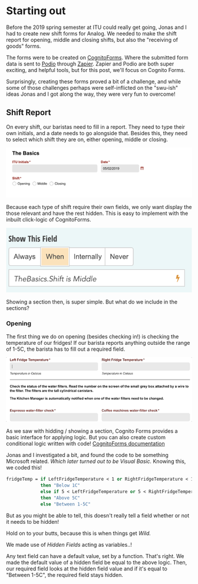 
# Starting out

Before the 2019 spring semester at ITU could really get going, Jonas and I had to create new shift forms for Analog.
We needed to make the shift report for opening, middle and closing shifts, but also the "receiving of goods" forms.

The forms were to be created on [CognitoForms](https://www.cognitoforms.com/). Where the submitted form data is sent to [Podio](http://Podio.com) through [Zapier](https://zapier.com/). Zapier and Podio are both super exciting, and helpful tools, but for this post, we'll focus on Cognito Forms.

Surprisingly, creating these forms proved a bit of a challenge, and while some of those challenges perhaps were self-inflicted on the "swu-ish" ideas Jonas and I got along the way, they were very fun to overcome! 

## Shift Report
On every shift, our baristas need to fill in a report.
They need to type their own initials, and a date needs to go alongside that.
Besides this, they need to select which shift they are on, either opening, middle or closing.


![TheBasics](https://raw.githubusercontent.com/Crunchyalex/AnalogForms/master/TheBasics.png)


Because each type of shift require their own fields, we only want display the those relevant and have the rest hidden.
This is easy to implement with the inbuilt click-logic of CognitoForms.


![ShowMiddle](https://raw.githubusercontent.com/Crunchyalex/AnalogForms/master/ShowMiddle.png)


Showing a section then, is super simple. But what do we include in the sections?

### Opening
The first thing we do on opening (besides checking in!) is checking the temperature of our fridges!
If our barista reports anything outside the range of 1-5C, the barista has to fill out a required field.


![BadMilk](https://raw.githubusercontent.com/Crunchyalex/AnalogForms/master/BadMilk.gif)


As we saw with hidding / showing a section, Cognito Forms provides a basic interface for applying logic.
But you can also create custom conditional logic written with code! 
[CognitoForms documentation](https://www.cognitoforms.com/support/)

Jonas and I investigated a bit, and found the code to be something Microsoft related. 
_Which later turned out to be Visual Basic._
Knowing this, we coded this!

```vb
fridgeTemp = if LeftFridgeTemperature < 1 or RightFridgeTemperature < 1 
             then "Below 1C"
             else if 5 < LeftFridgeTemperature or 5 < RightFridgeTemperature
             then "Above 5C"
             else "Between 1-5C"
```

But as you might be able to tell, this doesn't really tell a field whether or not it needs to be hidden! 

Hold on to your butts, because this is when things get _Wild._

We made use of _Hidden Fields_ acting as variables..! 

Any text field can have a default value, set by a function. That's right. We made the default value of a hidden field be 
equal to the above logic. 
Then, our required field looks at the hidden field value and if it's equal to "Between 1-5C", the required field stays hidden.





